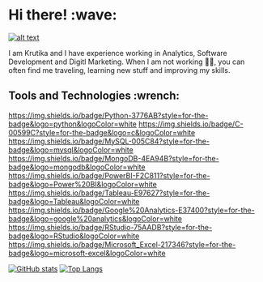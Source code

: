 <h1> Hi there! :wave: </h1>

<a href="https://www.linkedin.com/in/krutika-amberkar/">![alt text](https://img.shields.io/badge/-LinkedIn-0e76a8?style=plastic&logo=linkedIn)</a>

I am Krutika and I have experience working in Analytics, Software Development and Digitl Marketing.
When I am not working :woman_technologist:, you can often find me traveling, learning new stuff and improving my skills.

<h2> Tools and Technologies :wrench: </h2>

https://img.shields.io/badge/Python-3776AB?style=for-the-badge&logo=python&logoColor=white
https://img.shields.io/badge/C-00599C?style=for-the-badge&logo=c&logoColor=white
https://img.shields.io/badge/MySQL-005C84?style=for-the-badge&logo=mysql&logoColor=white
https://img.shields.io/badge/MongoDB-4EA94B?style=for-the-badge&logo=mongodb&logoColor=white
https://img.shields.io/badge/PowerBI-F2C811?style=for-the-badge&logo=Power%20BI&logoColor=white
https://img.shields.io/badge/Tableau-E97627?style=for-the-badge&logo=Tableau&logoColor=white
https://img.shields.io/badge/Google%20Analytics-E37400?style=for-the-badge&logo=google%20analytics&logoColor=white
https://img.shields.io/badge/RStudio-75AADB?style=for-the-badge&logo=RStudio&logoColor=white
https://img.shields.io/badge/Microsoft_Excel-217346?style=for-the-badge&logo=microsoft-excel&logoColor=white

[![GitHub stats](https://github-readme-stats.vercel.app/api?username=KrutikaAmberkar&show_icons=true)](https://github.com/KrutikaAmberkar)
[![Top Langs](https://github-readme-stats.vercel.app/api/top-langs/?username=KrutikaAmberkar&layout=compact)](https://github.com/KrutikaAmberkar)








